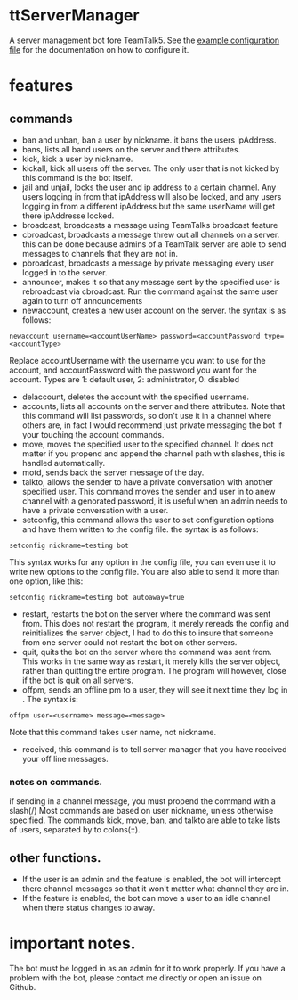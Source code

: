 # ttServerManager
A server management bot fore TeamTalk5.
See the [example configuration file](https://raw.githubusercontent.com/blindelectron/ttServerManager/main/config_example.ini) for the documentation on how to configure it.
# features
## commands
* ban and unban, ban a user by nickname.
it bans the users ipAddress.
* bans, lists all band users on the server and there attributes.
* kick, kick a user by nickname.
* kickall, kick all users off the server.
The only user that is not kicked by this command is the bot itself.
* jail and unjail, locks the user and ip address to a certain channel.
Any users logging in from that ipAddress will also be locked, and any users logging in from a different ipAddress but the same userName will get there ipAddresse locked.
* broadcast, broadcasts a message using TeamTalks broadcast feature
* cbroadcast, broadcasts a message threw out all channels on a server.
this can be done because admins of a TeamTalk server are able to send messages to channels that they are not in.
* pbroadcast, broadcasts a message by private messaging every user logged in to the server.
* announcer, makes it so that any message sent by the specified user is rebroadcast via cbroadcast.
Run the command against the same user again to turn off announcements
* newaccount, creates a new user account on the server.
the syntax is as follows:
```
newaccount username=<accountUserName> password=<accountPassword type=<accountType>
```
Replace accountUsername with the username you want to use for the account, and accountPassword with the password you want for the account. Types are 1: default user, 2: administrator, 0: disabled
* delaccount, deletes the account with the specified username.
* accounts, lists all accounts on the server and there attributes.
Note that this command will list passwords, so don't use it in a channel where others are, in fact I would recommend just private messaging the bot if your touching the account commands.
* move, moves the specified user to the specified channel.
It does not matter if you propend and append the channel path with slashes, this is handled automatically.
* motd, sends back the server message of the day.
* talkto, allows the sender to have  a private conversation with another specified user.
This command moves the sender and user in to anew channel with a genorated password, it is useful when an admin needs to have a private conversation with a user.
* setconfig, this command allows the user to set configuration options and have them written to the config file.
the syntax is as follows:
```
setconfig nickname=testing bot
```
This syntax works for any option in the config file, you can even use it to write new options to the config file. You are also able to send it more than one option, like this:
```
setconfig nickname=testing bot autoaway=true
```
* restart, restarts the bot on the server where the command was sent from. This does not restart the program, it merely rereads the config and reinitializes the server object, I had to do this to insure that someone from one server could not restart the bot on other servers.
* quit, quits the bot on the server where the command was sent from. This works in the same way as restart, it merely kills the server object, rather than quitting the entire program. The program will however, close if the bot is quit on all servers.
* offpm, sends an offline pm to a user, they will see it next time they log in .
The syntax is:
```
offpm user=<username> message=<message>
```
Note that this command takes user name, not nickname.
* received, this command is to tell server manager that you have received your off line messages.
### notes on commands.
if sending in a channel message, you must propend the command with a slash(/)
Most commands are based on user nickname, unless otherwise specified.
The commands kick, move, ban, and talkto are able to take lists of users, separated by to colons(::).
## other functions.
* If the user is an admin and the feature  is enabled, the bot will intercept there channel messages so that it won't matter what channel they are in.
* If the feature is enabled, the bot can move a user to an idle channel when there status changes to away.
# important notes.
The bot must be logged in as an admin for it to work properly.
If you have a problem with the bot, please contact me directly or open an issue on Github.